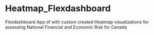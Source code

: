 # Heatmap_Flexdashboard
Flexdashboard App of with custom created Heatmap visualizations for assessing National Financial and Economic Risk for Canada
